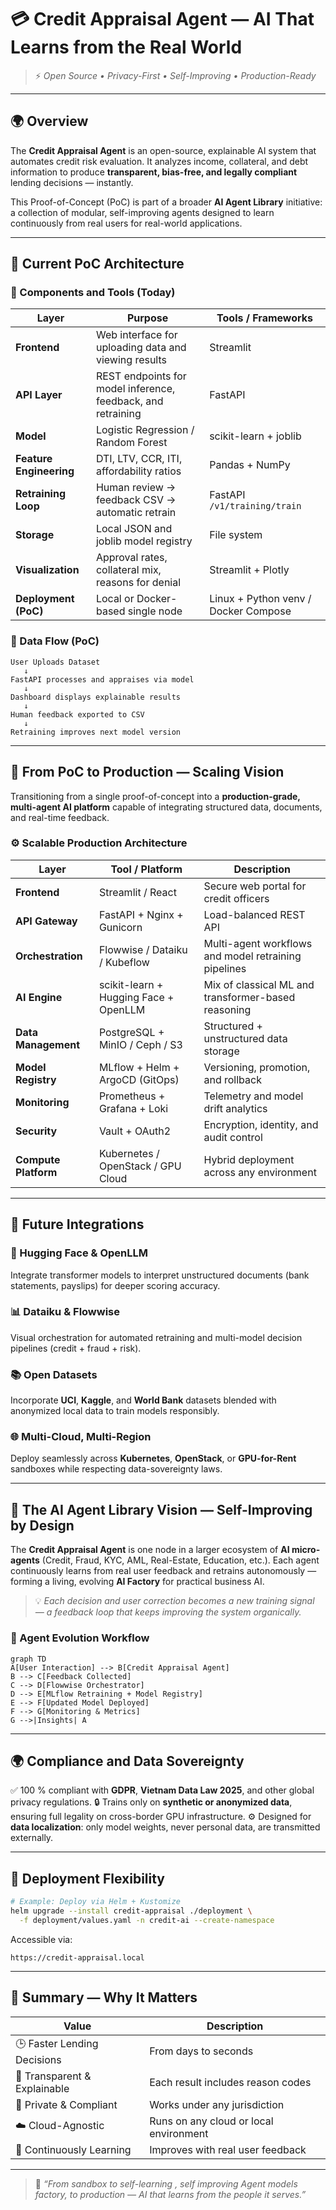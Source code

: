 # 💳 Credit Appraisal Agent — AI That Learns from the Real World

> ⚡ *Open Source • Privacy-First • Self-Improving • Production-Ready*

---

## 🌍 Overview

The **Credit Appraisal Agent** is an open-source, explainable AI system that automates credit risk evaluation.
It analyzes income, collateral, and debt information to produce **transparent, bias-free, and legally compliant** lending decisions — instantly.

This Proof-of-Concept (PoC) is part of a broader **AI Agent Library** initiative: a collection of modular, self-improving agents designed to learn continuously from real users for real-world applications.

---

## 🧩 Current PoC Architecture

### 🧱 Components and Tools (Today)

| Layer                   | Purpose                                                      | Tools / Frameworks                   |
| ----------------------- | ------------------------------------------------------------ | ------------------------------------ |
| **Frontend**            | Web interface for uploading data and viewing results         | Streamlit                            |
| **API Layer**           | REST endpoints for model inference, feedback, and retraining | FastAPI                              |
| **Model**               | Logistic Regression / Random Forest                          | scikit-learn + joblib                |
| **Feature Engineering** | DTI, LTV, CCR, ITI, affordability ratios                     | Pandas + NumPy                       |
| **Retraining Loop**     | Human review → feedback CSV → automatic retrain              | FastAPI `/v1/training/train`         |
| **Storage**             | Local JSON and joblib model registry                         | File system                          |
| **Visualization**       | Approval rates, collateral mix, reasons for denial           | Streamlit + Plotly                   |
| **Deployment (PoC)**    | Local or Docker-based single node                            | Linux + Python venv / Docker Compose |

### 🔁 Data Flow (PoC)

```
User Uploads Dataset
   ↓
FastAPI processes and appraises via model
   ↓
Dashboard displays explainable results
   ↓
Human feedback exported to CSV
   ↓
Retraining improves next model version
```

---

## 🚀 From PoC to Production — Scaling Vision

Transitioning from a single proof-of-concept into a **production-grade, multi-agent AI platform** capable of integrating structured data, documents, and real-time feedback.

### ⚙️ Scalable Production Architecture

| Layer                | Tool / Platform                       | Description                                          |
| -------------------- | ------------------------------------- | ---------------------------------------------------- |
| **Frontend**         | Streamlit / React                     | Secure web portal for credit officers                |
| **API Gateway**      | FastAPI + Nginx + Gunicorn            | Load-balanced REST API                               |
| **Orchestration**    | Flowwise / Dataiku / Kubeflow         | Multi-agent workflows and model retraining pipelines |
| **AI Engine**        | scikit-learn + Hugging Face + OpenLLM | Mix of classical ML and transformer-based reasoning  |
| **Data Management**  | PostgreSQL + MinIO / Ceph / S3        | Structured + unstructured data storage               |
| **Model Registry**   | MLflow + Helm + ArgoCD (GitOps)       | Versioning, promotion, and rollback                  |
| **Monitoring**       | Prometheus + Grafana + Loki           | Telemetry and model drift analytics                  |
| **Security**         | Vault + OAuth2                        | Encryption, identity, and audit control              |
| **Compute Platform** | Kubernetes / OpenStack / GPU Cloud    | Hybrid deployment across any environment             |

---

## 🤝 Future Integrations

### 🧠 Hugging Face & OpenLLM

Integrate transformer models to interpret unstructured documents (bank statements, payslips) for deeper scoring accuracy.

### 📊 Dataiku & Flowwise

Visual orchestration for automated retraining and multi-model decision pipelines (credit + fraud + risk).

### 📚 Open Datasets

Incorporate **UCI**, **Kaggle**, and **World Bank** datasets blended with anonymized local data to train models responsibly.

### 🌐 Multi-Cloud, Multi-Region

Deploy seamlessly across **Kubernetes**, **OpenStack**, or **GPU-for-Rent** sandboxes while respecting data-sovereignty laws.

---

## 🧬 The AI Agent Library Vision — Self-Improving by Design

The **Credit Appraisal Agent** is one node in a larger ecosystem of **AI micro-agents** (Credit, Fraud, KYC, AML, Real-Estate, Education, etc.).
Each agent continuously learns from real user feedback and retrains autonomously — forming a living, evolving **AI Factory** for practical business AI.

> 💡 *Each decision and user correction becomes a new training signal — a feedback loop that keeps improving the system organically.*

### 🧩 Agent Evolution Workflow

```mermaid
graph TD
A[User Interaction] --> B[Credit Appraisal Agent]
B --> C[Feedback Collected]
C --> D[Flowwise Orchestrator]
D --> E[MLflow Retraining + Model Registry]
E --> F[Updated Model Deployed]
F --> G[Monitoring & Metrics]
G -->|Insights| A
```

---

## 🌍 Compliance and Data Sovereignty

✅ 100 % compliant with **GDPR**, **Vietnam Data Law 2025**, and other global privacy regulations.
🔒 Trains only on **synthetic or anonymized data**, ensuring full legality on cross-border GPU infrastructure.
⚙️ Designed for **data localization**: only model weights, never personal data, are transmitted externally.

---

## 🧱 Deployment Flexibility

```bash
# Example: Deploy via Helm + Kustomize
helm upgrade --install credit-appraisal ./deployment \
  -f deployment/values.yaml -n credit-ai --create-namespace
```

Accessible via:

```
https://credit-appraisal.local
```

---

## 🚀 Summary — Why It Matters

| Value                        | Description                            |
| ---------------------------- | -------------------------------------- |
| 🕒 Faster Lending Decisions  | From days to seconds                   |
| 🧠 Transparent & Explainable | Each result includes reason codes      |
| 🔐 Private & Compliant       | Works under any jurisdiction           |
| ☁️ Cloud-Agnostic            | Runs on any cloud or local environment |
| 🔁 Continuously Learning     | Improves with real user feedback       |

---

> 🧠 *“From sandbox to self-learning , self improving Agent models factory, to production — AI that learns from the people it serves.”*
